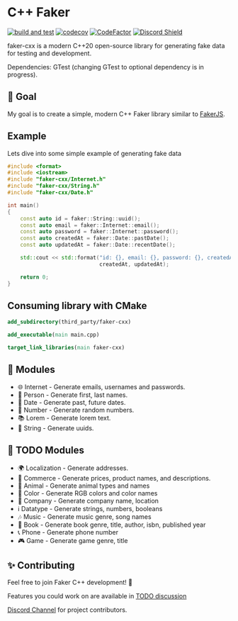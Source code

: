 <h1>C++ Faker</h1>

[![build and test](https://github.com/cieslarmichal/faker-cxx/actions/workflows/buildAndTest.yml/badge.svg?branch=main)](https://github.com/cieslarmichal/faker-cxx/actions/workflows/buildAndTest.yml?query=branch%3Amain)
[![codecov](https://codecov.io/github/cieslarmichal/faker-cxx/branch/main/graph/badge.svg?token=0RTV4JFH2U)](https://codecov.io/github/cieslarmichal/faker-cxx)
[![CodeFactor](https://www.codefactor.io/repository/github/cieslarmichal/faker-cxx/badge)](https://www.codefactor.io/repository/github/cieslarmichal/faker-cxx)
[![Discord Shield](https://img.shields.io/badge/discord-join-blue)](https://discord.gg/jPy9R64Q)

faker-cxx is a modern C++20 open-source library for generating fake data for testing and development.

Dependencies: GTest (changing GTest to optional dependency is in progress).

## 🎯 Goal

My goal is to create a simple, modern C++ Faker library similar to [FakerJS](https://github.com/faker-js/faker).

## Example

Lets dive into some simple example of generating fake data

```cpp
#include <format>
#include <iostream>
#include "faker-cxx/Internet.h"
#include "faker-cxx/String.h"
#include "faker-cxx/Date.h"

int main()
{
    const auto id = faker::String::uuid();
    const auto email = faker::Internet::email();
    const auto password = faker::Internet::password();
    const auto createdAt = faker::Date::pastDate();
    const auto updatedAt = faker::Date::recentDate();

    std::cout << std::format("id: {}, email: {}, password: {}, createdAt: {}, updatedAt: {}", id, email, password,
                             createdAt, updatedAt);

    return 0;
}
```

## Consuming library with CMake

```cmake
add_subdirectory(third_party/faker-cxx)

add_executable(main main.cpp)

target_link_libraries(main faker-cxx)
```

## 💎 Modules

- 🌐 Internet - Generate emails, usernames and passwords.
- 🧑 Person - Generate first, last names.
- 📅 Date - Generate past, future dates.
- 🔢 Number - Generate random numbers.
- 📚 Lorem - Generate lorem text.
- 🔢 String - Generate uuids.

## 🔨 TODO Modules

- 🌍 Localization - Generate addresses.
- 👕 Commerce - Generate prices, product names, and descriptions.
- 🐘 Animal - Generate animal types and names
- 🎨 Color - Generate RGB colors and color names
- 🏢 Company - Generate company name, location
- ℹ️ Datatype - Generate strings, numbers, booleans
- 🎶 Music - Generate music genre, song names
- 📖 Book - Generate book genre, title, author, isbn, published year
- 📞 Phone - Generate phone number
- 🎮 Game - Generate game genre, title

## ✨ Contributing

Feel free to join Faker C++ development! 🚀

Features you could work on are available in  [TODO discussion](https://github.com/cieslarmichal/faker-cxx/discussions/4)

[Discord Channel](https://discord.gg/jPy9R64Q) for project contributors.
